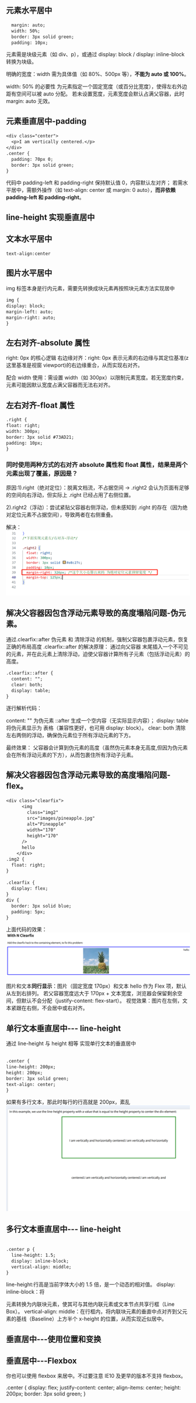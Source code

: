 ## 元素水平居中

```
  margin: auto;
  width: 50%;
  border: 3px solid green;
  padding: 10px;
```

元素需是块级元素（如 div、p），或通过 display: block / display: inline-block 转换为块级。

明确的宽度：width 需为具体值（如 80%、500px 等），**不能为 auto 或 100%**。

width: 50% 的必要性
为元素指定一个固定宽度（或百分比宽度），使得左右外边距有空间可以被 auto 分配。
若未设置宽度，元素宽度会默认占满父容器，此时 margin: auto 无效。

## 元素垂直居中-padding

```
<div class="center">
  <p>I am vertically centered.</p>
</div>
.center {
  padding: 70px 0;
  border: 3px solid green;
}
```

代码中 padding-left 和 padding-right 保持默认值 0，内容默认左对齐；
若需水平居中，需额外操作（如 text-align: center 或 margin: 0 auto），**而非依赖 padding-left 和 padding-right**。

## line-height 实现垂直居中

## 文本水平居中

```
text-align:center
```

## 图片水平居中

img 标签本身是行内元素，需要先转换成块元素再按照块元素方法实现居中

```
img {
display: block;
margin-left: auto;
margin-right: auto;
}
```

## 左右对齐-absolute 属性

right: 0px 的核心逻辑
右边缘对齐：right: 0px 表示元素的右边缘与其定位基准(z 这里基准是视窗 viewport)的右边缘重合，从而实现右对齐。

配合 width 使用：需设置 width（如 300px）以限制元素宽度。若无宽度约束，元素可能因默认宽度占满父容器而无法右对齐。

## 左右对齐-float 属性

```
.right {
float: right;
width: 300px;
border: 3px solid #73AD21;
padding: 10px;
}
```

### 同时使用两种方式的右对齐 absolute 属性和 float 属性，结果是两个元素出现了覆盖，原因是？

原因:1).right（绝对定位）：脱离文档流，不占据空间 → .right2 会认为页面有足够的空间向右浮动，但实际上 .right 已经占用了右侧位置。

2).right2（浮动）：尝试紧贴父容器右侧浮动，但未感知到 .right 的存在（因为绝对定位元素不占据空间），导致两者在右侧重叠。

解决：
![alt text](对齐冲突.png)

## 解决父容器因包含浮动元素导致的高度塌陷问题-伪元素。

通过.clearfix::after 伪元素 和 清除浮动 的机制，强制父容器包裹浮动元素，恢复正确的布局高度
.clearfix::after 的解决原理：
通过向父容器 末尾插入一个不可见的元素，并在此元素上清除浮动，迫使父容器计算所有子元素（包括浮动元素）的高度。

```
.clearfix::after {
  content: "";
  clear: both;
  display: table;
}
```

逐行解析代码：

content: "" 为伪元素 ::after 生成一个空内容（无实际显示内容）；
display: table 将伪元素显示为 表格（兼容性更好，也可用 display: block）。
clear: both 清除 左右两侧的浮动，确保伪元素位于所有浮动元素的下方。

最终效果：
父容器会计算到伪元素的高度（虽然伪元素本身无高度,但因为伪元素会在所有浮动元素的下方），从而包裹住所有浮动子元素。

## 解决父容器因包含浮动元素导致的高度塌陷问题-flex。

```
<div class="clearfix">
      <img
        class="img2"
        src="images/pineapple.jpg"
        alt="Pineapple"
        width="170"
        height="170"
      />
      hello
    </div>
.img2 {
  float: right;
}

.clearfix {
  display: flex;
}
div {
  border: 3px solid blue;
  padding: 5px;
}
```

上面代码的效果：
![alt text](父元素高度塌陷的flex方案.png)

图片和文本**同行显示**：图片（固定宽度 170px）和文本 hello 作为 Flex 项，默认从左到右排列。
若父容器宽度远大于 170px + 文本宽度，浏览器会保留剩余空间，但默认不会分配（justify-content: flex-start）。
视觉效果：图片在左侧，文本紧跟在右侧，不会居中或右对齐。

## 单行文本垂直居中--- line-height

通过 line-height 与 height 相等 实现单行文本的垂直居中

```

.center {
line-height: 200px;
height: 200px;
border: 3px solid green;
text-align: center;
}
```

如果有多行文本，那此时每行的行高就是 200px，紊乱
![alt text](行高太大.png)

## 多行文本垂直居中--- line-height

```

.center p {
  line-height: 1.5;
  display: inline-block;
  vertical-align: middle;
}
```

line-height:行高是当前字体大小的 1.5 倍，是一个动态的相对值。
display: inline-block：将 <p> 元素转换为内联块元素，使其可与其他内联元素或文本节点共享行框（Line Box）。
vertical-align: middle：在行框内，将内联块元素的垂直中点对齐到父元素的基线（Baseline）上方半个 x-height 的位置，从而实现近似居中。

## 垂直居中---使用位置和变换

## 垂直居中---Flexbox

你也可以使用 flexbox 来居中。不过要注意 IE10 及更早的版本不支持 flexbox。

.center {
display: flex;
justify-content: center;
align-items: center;
height: 200px;
border: 3px solid green;
}
